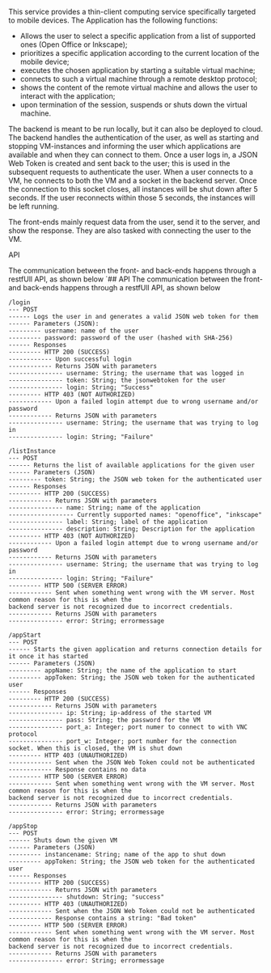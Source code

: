 This service provides a thin-client computing service specifically targeted to mobile devices. 
The Application has the following functions:
* Allows the user to select a specific application from a list of supported ones (Open Office or Inkscape);
* prioritizes a specific application according to the current location of the mobile device;
* executes the chosen application by starting a suitable virtual machine;
* connects to such a virtual machine through a remote desktop protocol;
* shows the content of the remote virtual machine and allows the user to interact with the application;
* upon termination of the session, suspends or shuts down the virtual machine.

The backend is meant to be run locally, but it can also be deployed to cloud. The backend handles the authentication
of the user, as well as starting and stopping VM-instances and informing the user which applications are available
and when they can connect to them. Once a user logs in, a JSON Web Token is created and sent back to the user; this is
used in the subsequent requests to authenticate the user.
When a user connects to a VM, he connects to both the VM and a socket in the backend server. Once the connection to this
socket closes, all instances will be shut down after 5 seconds. If the user reconnects within those 5 seconds, the instances
will be left running.

The front-ends mainly request data from the user, send it to the server, and show the response. They are also
tasked with connecting the user to the VM.

API

The communication between the front- and back-ends happens through a restfUll API, as shown below
´## API
The communication between the front- and back-ends happens through a restfUll API, as shown below



    /login
    --- POST
    ------ Logs the user in and generates a valid JSON web token for them
    ------ Parameters (JSON):
    --------- username: name of the user
    --------- password: password of the user (hashed with SHA-256)
    ------ Responses
    --------- HTTP 200 (SUCCESS)
    ------------ Upon successful login
    ------------ Returns JSON with parameters
    --------------- username: String; the username that was logged in
    --------------- token: String; the jsonwebtoken for the user
    --------------- login: String; "Success"
    --------- HTTP 403 (NOT AUTHORIZED)
    ------------ Upon a failed login attempt due to wrong username and/or password
    ------------ Returns JSON with parameters
    --------------- username: String; the username that was trying to log in
    --------------- login: String; "Failure"

    /listInstance
    --- POST
    ------ Returns the list of available applications for the given user
    ------ Parameters (JSON)
    --------- token: String; the JSON web token for the authenticated user
    ------ Responses
    --------- HTTP 200 (SUCCESS)
    ------------ Returns JSON with parameters
    --------------- name: String; name of the application
    ------------------ Currently supported names: "openoffice", "inkscape"
    --------------- label: String; label of the application
    --------------- description: String; Description for the application
    --------- HTTP 403 (NOT AUTHORIZED)
    ------------ Upon a failed login attempt due to wrong username and/or password
    ------------ Returns JSON with parameters
    --------------- username: String; the username that was trying to log in
    --------------- login: String; "Failure"
    --------- HTTP 500 (SERVER ERROR)
    ------------ Sent when something went wrong with the VM server. Most common reason for this is when the
    backend server is not recognized due to incorrect credentials.
    ------------ Returns JSON with parameters
    --------------- error: String; errormessage

    /appStart
    --- POST
    ------ Starts the given application and returns connection details for it once it has started
    ------ Parameters (JSON)
    --------- appName: String; the name of the application to start
    --------- appToken: String; the JSON web token for the authenticated user
    ------ Responses
    --------- HTTP 200 (SUCCESS)
    ------------ Returns JSON with parameters
    --------------- ip: String; ip-address of the started VM
    --------------- pass: String; the password for the VM
    --------------- port_a: Integer; port numer to connect to with VNC protocol
    --------------- port_w: Integer; port number for the connection socket. When this is closed, the VM is shut down
    --------- HTTP 403 (UNAUTHORIZED)
    ------------ Sent when the JSON Web Token could not be authenticated
    ------------ Response contains no data
    --------- HTTP 500 (SERVER ERROR)
    ------------ Sent when something went wrong with the VM server. Most common reason for this is when the
    backend server is not recognized due to incorrect credentials.
    ------------ Returns JSON with parameters
    --------------- error: String; errormessage

    /appStop
    --- POST
    ------ Shuts down the given VM
    ------ Parameters (JSON)
    --------- instancename: String; name of the app to shut down
    --------- appToken: String; the JSON web token for the authenticated user
    ------ Responses
    --------- HTTP 200 (SUCCESS)
    ------------ Returns JSON with parameters
    --------------- shutdown: String; "success"
    --------- HTTP 403 (UNAUTHORIZED)
    ------------ Sent when the JSON Web Token could not be authenticated
    ------------ Response contains a string: "Bad token"
    --------- HTTP 500 (SERVER ERROR)
    ------------ Sent when something went wrong with the VM server. Most common reason for this is when the
    backend server is not recognized due to incorrect credentials.
    ------------ Returns JSON with parameters
    --------------- error: String; errormessage
